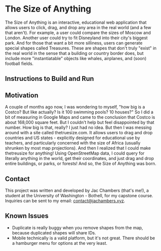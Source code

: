 # The Size of Anything

The Size of Anything is an interactive, educational web application that allows users to click, drag, and drop any area in the real world (and a few that aren't). For example, a user could compare the sizes of Moscow and London. Another user could try to fit Disneyland into their city's biggest park. And for those that want a bit more silliness, users can generate special shapes called Treasures. These are shapes that don't truly "exist" in the real world in the sense that a building or country border does, but include more "instantiatable" objects like whales, airplanes, and (soon) football fields.

## Instructions to Build and Run

## Motivation

A couple of months ago now, I was wondering to myself, "how big is a Costco? But like actually? Is it 100 swimming pools? 10 houses?" So I did a bit of measuring in Google Maps and came to the conclusion that Costco is about 168,000 square feet. But I couldn't help but feel disappointed by that number. How big is that, really? I just had no idea. But then I was messing around with a site called thetruesize.com. It allows users to drag and drop countries and US states - explicitly designed for educational use by teachers, and particularly concerned with the size of Africa (usually shrunken by most map projections). And then I realized that I could make thetreusize for anything! Using OpenStreetMap data, I could query for literally anything in the world, get their coordinates, and just drag and drop entire buildings, or parks, or forests! And so, the Size of Anything was born.

## Contact

This project was written and developed by Jac Chambers (that's me!), a student at the University of Washington - Bothell, for my capstone course. Inquiries can be sent to my email: contact@jachambers.xyz.

## Known Issues

- Duplicate is really buggy when you remove shapes from the map, because duplicated shapes will share IDs.
- Mobile technically is a valid platform, but it's not great. There should be a hamburger menu for options at the very least.
